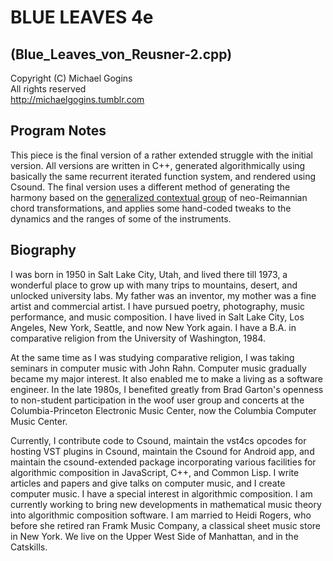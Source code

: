 # BLUE LEAVES 4e
## (Blue_Leaves_von_Reusner-2.cpp)

Copyright (C) Michael Gogins<br>
All rights reserved<br>
http://michaelgogins.tumblr.com<br>

## Program Notes

This piece is the final version of a rather extended struggle with the initial version. All versions are written in C++, generated algorithmically using basically the same recurrent iterated function system, and rendered using Csound. The final version uses a different method of generating the harmony based on the [generalized contextual group](http://www.mtosmt.org/issues/mto.05.11.3/mto.05.11.3.fiore_satyendra.pdf) of neo-Reimannian chord transformations, and applies some hand-coded tweaks to the dynamics and the ranges of some of the instruments.

## Biography

I was born in 1950 in Salt Lake City, Utah, and lived there till 1973, a wonderful place to grow up with many trips to mountains, desert, and unlocked university labs. My father was an inventor, my mother was a fine artist and commercial artist. I have pursued poetry, photography, music performance, and music composition. I have lived in Salt Lake City, Los Angeles, New York, Seattle, and now New York again. I have a B.A. in comparative religion from the University of Washington, 1984.

At the same time as I was studying comparative religion, I was taking seminars in computer music with John Rahn. Computer music gradually became my major interest. It also enabled me to make a living as a software engineer. In the late 1980s, I benefited greatly from Brad Garton's openness to non-student participation in the woof user group and concerts at the Columbia-Princeton Electronic Music Center, now the Columbia Computer Music Center.

Currently, I contribute code to Csound, maintain the vst4cs opcodes for hosting VST plugins in Csound, maintain the Csound for Android app, and maintain the csound-extended package incorporating various facilities for algorithmic composition in JavaScript, C++, and Common Lisp. I write articles and papers and give talks on computer music, and I create computer music. I have a special interest in algorithmic composition. I am currently working to bring new developments in mathematical music theory into algorithmic composition software.  I am married to Heidi Rogers, who before she retired ran Framk Music Company, a classical sheet music store in New York. We live on the Upper West Side of Manhattan, and in the Catskills.
